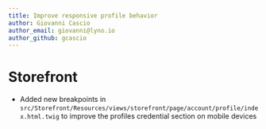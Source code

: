 ```yaml
---
title: Improve responsive profile behavior 
author: Giovanni Cascio
author_email: giovanni@lyno.io
author_github: gcascio
---
```

# Storefront
* Added new breakpoints in `src/Storefront/Resources/views/storefront/page/account/profile/index.html.twig` to improve the profiles credential section on mobile devices
